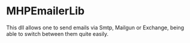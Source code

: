 # MHPEmailerLib

This dll allows one to send emails via Smtp, Mailgun or Exchange, being able to switch between them quite easily.
